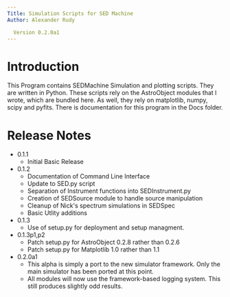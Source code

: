 ```yaml
---
Title: Simulation Scripts for SED Machine
Author: Alexander Rudy

  Version 0.2.0a1
---
```


# Introduction
This Program contains SEDMachine Simulation and plotting scripts. They are written in Python. These scripts rely on the AstroObject modules that I wrote, which are bundled here. As well, they rely on matplotlib, numpy, scipy and pyfits. There is documentation for this program in the Docs folder.

# Release Notes

* 0.1.1
	- Initial Basic Release
* 0.1.2
	- Documentation of Command Line Interface
	- Update to SED.py script
	- Separation of Instrument functions into SEDInstrument.py
	- Creation of SEDSource module to handle source manipulation
	- Cleanup of Nick's spectrum simulations in SEDSpec
	- Basic Utlity additions
* 0.1.3
	- Use of setup.py for deployment and setup managment.
* 0.1.3p1,p2
	- Patch setup.py for AstroObject 0.2.8 rather than 0.2.6
	- Patch setup.py for Matplotlib 1.0 rather than 1.1
* 0.2.0a1
	- This alpha is simply a port to the new simulator framework. Only the main simulator has been ported at this point.
	- All modules will now use the framework-based logging system. This still produces slightly odd results.
	
